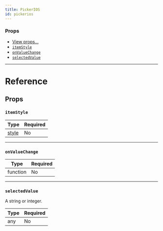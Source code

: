 ```yaml
---
title: PickerIOS
id: pickerios
---
```


### Props

- [View props...](view.md#props)
- [`itemStyle`](pickerios.md#itemstyle)
- [`onValueChange`](pickerios.md#onvaluechange)
- [`selectedValue`](pickerios.md#selectedvalue)

---

# Reference

## Props

### `itemStyle`

| Type                         | Required |
| ---------------------------- | -------- |
| [style](text-style-props.md) | No       |

---

### `onValueChange`

| Type     | Required |
| -------- | -------- |
| function | No       |

---

### `selectedValue`

A string or integer.

| Type | Required |
| ---- | -------- |
| any  | No       |
